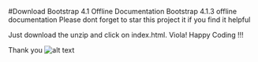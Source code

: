 #Download Bootstrap 4.1 Offline Documentation
Bootstrap 4.1.3 offline documentation
Please dont forget to star this project it if you find it helpful

Just download the unzip and click on index.html. 
Viola! Happy Coding !!!

Thank you
![alt text](https://getbootstrap.com/docs/4.1/assets/img/bootstrap-stack.png)


